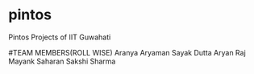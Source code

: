 ﻿# pintos
Pintos Projects of IIT Guwahati

#TEAM MEMBERS(ROLL WISE)
Aranya Aryaman
Sayak Dutta
Aryan Raj
Mayank Saharan 
Sakshi Sharma
